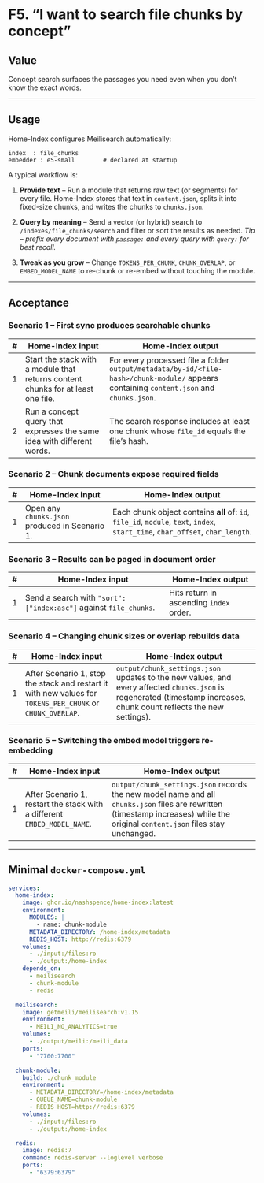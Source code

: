 # F5. “I want to search file chunks by concept”

## Value

Concept search surfaces the passages you need even when you don’t know the exact words.

---

## Usage

Home-Index configures Meilisearch automatically:

```text
index  : file_chunks
embedder : e5-small        # declared at startup
```

A typical workflow is:

1. **Provide text** – Run a module that returns raw text (or segments) for every file.
   Home-Index stores that text in `content.json`, splits it into fixed-size chunks, and writes the chunks to `chunks.json`.

2. **Query by meaning** – Send a vector (or hybrid) search to `/indexes/file_chunks/search` and filter or sort the results as needed.
   *Tip – prefix every document with `passage:` and every query with `query:` for best recall.*

3. **Tweak as you grow** – Change `TOKENS_PER_CHUNK`, `CHUNK_OVERLAP`, or `EMBED_MODEL_NAME` to re-chunk or re-embed without touching the module.

---

## Acceptance

### Scenario 1 – First sync produces searchable chunks

| # | Home-Index **input**                                                                                             | Home-Index **output**                                                                                                                    |
| - | ---------------------------------------------------------------------------------------------------------------- | ---------------------------------------------------------------------------------------------------------------------------------------- |
| 1 | Start the stack with a module that returns content chunks for at least one file.                      | For every processed file a folder `output/metadata/by-id/<file-hash>/chunk-module/` appears containing `content.json` and `chunks.json`. |
| 2 | Run a concept query that expresses the same idea with different words. | The search response includes at least one chunk whose `file_id` equals the file’s hash.                                                  |

### Scenario 2 – Chunk documents expose required fields

| # | Home-Index **input**                           | Home-Index **output**                                                                                                          |
| - | ---------------------------------------------- | ------------------------------------------------------------------------------------------------------------------------------ |
| 1 | Open any `chunks.json` produced in Scenario 1. | Each chunk object contains **all** of: `id`, `file_id`, `module`, `text`, `index`, `start_time`, `char_offset`, `char_length`. |

### Scenario 3 – Results can be paged in document order

| # | Home-Index **input**                                              | Home-Index **output**                   |
| - | ----------------------------------------------------------------- | --------------------------------------- |
| 1 | Send a search with `"sort": ["index:asc"]` against `file_chunks`. | Hits return in ascending `index` order. |

### Scenario 4 – Changing chunk sizes or overlap rebuilds data

| # | Home-Index **input**                                                                                       | Home-Index **output**                                                                                                                                                 |
| - | ---------------------------------------------------------------------------------------------------------- | --------------------------------------------------------------------------------------------------------------------------------------------------------------------- |
| 1 | After Scenario 1, stop the stack and restart it with new values for `TOKENS_PER_CHUNK` or `CHUNK_OVERLAP`. | `output/chunk_settings.json` updates to the new values, and every affected `chunks.json` is regenerated (timestamp increases, chunk count reflects the new settings). |

### Scenario 5 – Switching the embed model triggers re-embedding

| # | Home-Index **input**                                                     | Home-Index **output**                                                                                                                                                           |
| - | ------------------------------------------------------------------------ | ------------------------------------------------------------------------------------------------------------------------------------------------------------------------------- |
| 1 | After Scenario 1, restart the stack with a different `EMBED_MODEL_NAME`. | `output/chunk_settings.json` records the new model name and all `chunks.json` files are rewritten (timestamp increases) while the original `content.json` files stay unchanged. |

---

## Minimal `docker-compose.yml`

```yaml
services:
  home-index:
    image: ghcr.io/nashspence/home-index:latest
    environment:
      MODULES: |
        - name: chunk-module
      METADATA_DIRECTORY: /home-index/metadata
      REDIS_HOST: http://redis:6379
    volumes:
      - ./input:/files:ro
      - ./output:/home-index
    depends_on:
      - meilisearch
      - chunk-module
      - redis

  meilisearch:
    image: getmeili/meilisearch:v1.15
    environment:
      - MEILI_NO_ANALYTICS=true
    volumes:
      - ./output/meili:/meili_data
    ports:
      - "7700:7700"

  chunk-module:
    build: ./chunk_module
    environment:
      - METADATA_DIRECTORY=/home-index/metadata
      - QUEUE_NAME=chunk-module
      - REDIS_HOST=http://redis:6379
    volumes:
      - ./input:/files:ro
      - ./output:/home-index

  redis:
    image: redis:7
    command: redis-server --loglevel verbose
    ports:
      - "6379:6379"
```
